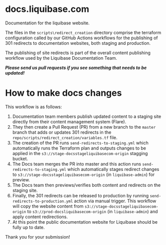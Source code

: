 # docs.liquibase.com

Documentation for the liquibase website.

The files in the `scripts\redirect_creation` directory comprise the terraform configuration called by our GitHub Actions workflows for the publishing of 301 redirects to documentation websites, both staging and production.

The publishing of site redirects is part of the overall content publishing workflow used by the Liquibase Documentation Team.

***Please send us pull requests if you see something that needs to be updated!***
                                                         
How to make docs changes
====================================================================

This workflow is as follows:

1. Documentation team members publish updated content to a staging site directly from their content management system (Flare).
2. They then create a Pull Request (PR) from a new branch to the `master` branch that adds or updates 301 redirects in the `repo/scripts/redirect_creation/variables.tf` file.
3. The creation of the PR runs `send-redirects-to-staging.yml` which automatically runs the Terraform plan and outputs changes to be applied in the `s3://stage-docsstageliquibasecom-origin` stagging bucket.
4. The Docs team merges the PR into master and this action runs `send-redirects-to-staging.yml` which automatically stages redirect changes to `s3://stage-docsstageliquibasecom-origin` (in `liquibase-admin`) for preview.
5. The Docs team then previews/verifies both content and redirects on the staging site.
6. Finally, the 301 redirects can be released to production by running `send-redirects-to-production.yml` action via manual trigger. This workflow will copy the website content from `s3://stage-docsstageliquibasecom-origin` to `s3://prod-docsliquibasecom-origin` (in `liquibase-admin`) and apply content redirections.
7. At this point the public documentation website for Liquibase should be fully up to date.

Thank you for your submission!

